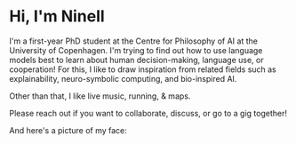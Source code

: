 # Hi, I'm Ninell

I'm a first-year PhD student at the Centre for Philosophy of AI at the University of Copenhagen. I'm trying to find out how to use language models best to learn about human decision-making, language use, or cooperation! For this, I like to draw inspiration from related fields such as explainability, neuro-symbolic computing, and bio-inspired AI.

Other than that, I like live music, running, & maps.

Please reach out if you want to collaborate, discuss, or go to a gig together!

And here's a picture of my face:

